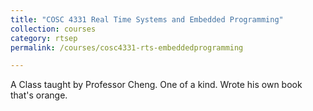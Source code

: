 ```yaml
---
title: "COSC 4331 Real Time Systems and Embedded Programming"
collection: courses
category: rtsep
permalink: /courses/cosc4331-rts-embeddedprogramming

---
```


A Class taught by Professor Cheng. One of a kind. Wrote his own book that's orange.
